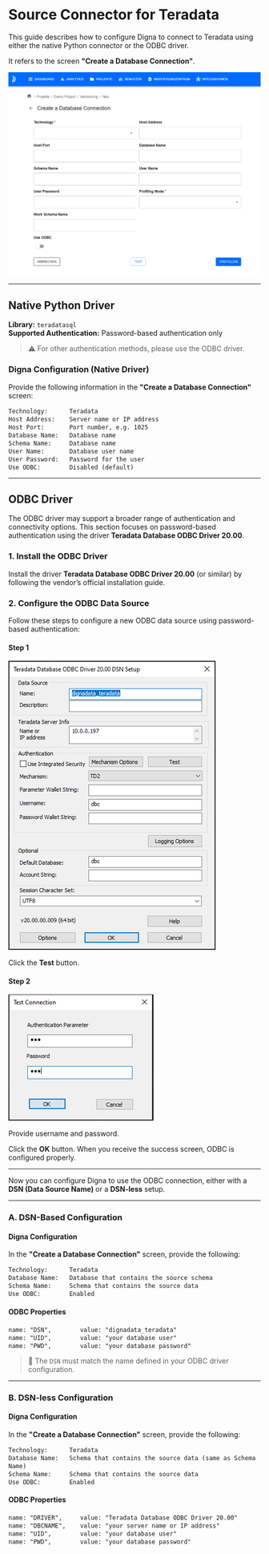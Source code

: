# Source Connector for Teradata

This guide describes how to configure Digna to connect to Teradata using either the native Python connector or the ODBC driver.

It refers to the screen **"Create a Database Connection"**.

![Create a database connection](images/data_source_config_input_mask.png)

---

## Native Python Driver

**Library:** `teradatasql`  
**Supported Authentication:** Password-based authentication only

> ⚠️ For other authentication methods, please use the ODBC driver.

### Digna Configuration (Native Driver)

Provide the following information in the **"Create a Database Connection"** screen:

```
Technology:      Teradata
Host Address:    Server name or IP address
Host Port:       Port number, e.g. 1025
Database Name:   Database name
Schema Name:     Database name
User Name:       Database user name
User Password:   Password for the user
Use ODBC:        Disabled (default)
```

---

## ODBC Driver

The ODBC driver may support a broader range of authentication and connectivity options. This section focuses on password-based authentication using the driver **Teradata Database ODBC Driver 20.00**.

### 1. Install the ODBC Driver

Install the driver **Teradata Database ODBC Driver 20.00** (or similar) by following the vendor’s official installation guide.

### 2. Configure the ODBC Data Source

Follow these steps to configure a new ODBC data source using password-based authentication:

#### Step 1
![Step 1](images/teradata/create_odbc_data_source_step1.png)

Click the **Test** button.

#### Step 2
![Step 2](images/teradata/create_odbc_data_source_step2.png)

Provide username and password.

Click the **OK** button.
When you receive the success screen, ODBC is configured properly.

---

Now you can configure Digna to use the ODBC connection, either with a **DSN (Data Source Name)** or a **DSN-less** setup.

---

### A. DSN-Based Configuration

#### Digna Configuration

In the **"Create a Database Connection"** screen, provide the following:

```
Technology:      Teradata
Database Name:   Database that contains the source schema
Schema Name:     Schema that contains the source data
Use ODBC:        Enabled
```

#### ODBC Properties

```
name: "DSN",        value: "dignadata_teradata"
name: "UID",        value: "your database user"
name: "PWD",        value: "your database password"
```

> 🔹 The `DSN` must match the name defined in your ODBC driver configuration.

---

### B. DSN-less Configuration

#### Digna Configuration

In the **"Create a Database Connection"** screen, provide the following:

```
Technology:      Teradata
Database Name:   Schema that contains the source data (same as Schema Name)
Schema Name:     Schema that contains the source data
Use ODBC:        Enabled
```

#### ODBC Properties

```
name: "DRIVER",     value: "Teradata Database ODBC Driver 20.00"
name: "DBCNAME",    value: "your server name or IP address"
name: "UID",        value: "your database user"
name: "PWD",        value: "your database password"
```

